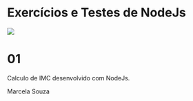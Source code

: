 <h1>Exercícios e Testes de NodeJs</h1>
<img src="https://e7.pngegg.com/pngimages/445/982/png-clipart-node-js-express-js-javascript-mongodb-npm-logo-open-leaf-text.png">


<h1>01</h1>

Calculo de IMC desenvolvido com NodeJs.

Marcela Souza